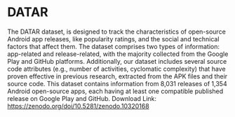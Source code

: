 # DATAR
The DATAR dataset, is designed to track the characteristics of open-source Android app releases, like popularity ratings, and the social and technical factors that affect them. The dataset comprises two types of information: app-related and release-related, with the majority collected from the Google Play and GitHub platforms. Additionally, our dataset includes several source code attributes (e.g., number of activities, cyclomatic complexity) that have proven effective in previous research, extracted from the APK files and their source code. This dataset contains information from 8,031 releases of 1,354 Android open-source apps, each having at least one compatible published release on Google Play and GitHub.
Download Link: https://zenodo.org/doi/10.5281/zenodo.10320168

